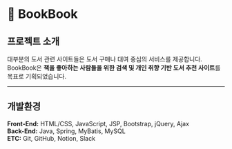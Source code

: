 # 📗 BookBook

## 프로젝트 소개
대부분의 도서 관련 사이트들은 도서 구매나 대여 중심의 서비스를 제공합니다.  
BookBook은 **책을 좋아하는 사람들을 위한 검색 및 개인 취향 기반 도서 추천 사이트**를 목표로 기획되었습니다.

---

## 개발환경
**Front-End:** HTML/CSS, JavaScript, JSP, Bootstrap, jQuery, Ajax  
**Back-End:** Java, Spring, MyBatis, MySQL  
**ETC:** Git, GitHub, Notion, Slack
